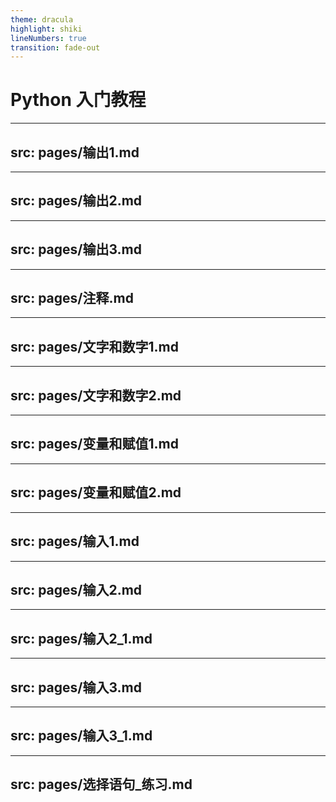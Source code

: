 ```yaml
---
theme: dracula
highlight: shiki
lineNumbers: true
transition: fade-out
---
```


# <logos-python/> Python 入门教程

---
src: pages/输出1.md
---

---
src: pages/输出2.md
---

---
src: pages/输出3.md
---

---
src: pages/注释.md
---

---
src: pages/文字和数字1.md
---

---
src: pages/文字和数字2.md
---

---
src: pages/变量和赋值1.md
---

---
src: pages/变量和赋值2.md
---

---
src: pages/输入1.md
---

---
src: pages/输入2.md
---

---
src: pages/输入2_1.md
---

---
src: pages/输入3.md
---

---
src: pages/输入3_1.md
---

---
src: pages/选择语句_练习.md
---
